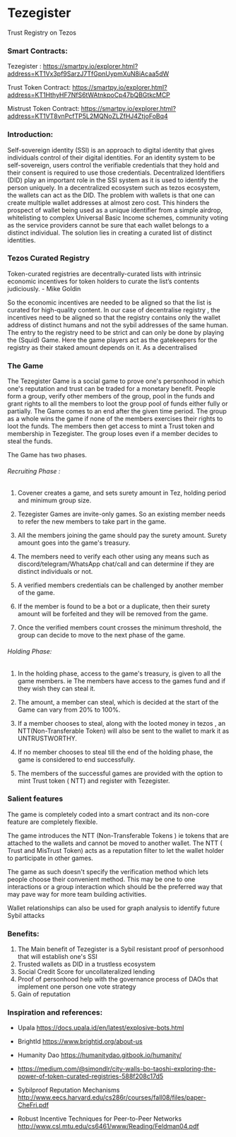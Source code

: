 # Tezegister

Trust Registry on Tezos


### Smart Contracts:

Tezegister : https://smartpy.io/explorer.html?address=KT1Vx3pf9SarzJ7TfGpnUypmXuN8iAcaa5dW

Trust Token Contract: https://smartpy.io/explorer.html?address=KT1HthyHF7NfS6tWAtnkpoCp47bQBGtkcMCP

Mistrust Token Contract: https://smartpy.io/explorer.html?address=KT1VT8vnPcfTP5L2MQNoZLZfHJ4ZtjoFoBq4



### Introduction:

Self-sovereign identity (SSI) is an approach to digital identity that gives individuals control of their digital identities. For an identity system to be self-sovereign, users control the verifiable credentials that they hold and their consent is required to use those credentials. Decentralized Identifiers (DID) play an important role in the SSI system as it is used to identify the person uniquely. In a decentralized ecosystem such as tezos ecosystem, the wallets can act as the DID. The problem with wallets is that one can create multiple wallet addresses at almost zero cost. This hinders the prospect of wallet being used as a unique identifier from a  simple airdrop, whitelisting to complex Universal Basic Income schemes, community voting as the service providers cannot be sure that each wallet belongs to a distinct individual. The solution lies in creating a curated list of distinct identities.



### Tezos Curated Registry

Token-curated registries are decentrally-curated lists with intrinsic economic incentives for token holders to curate the list’s contents judiciously. - Mike Goldin

So the economic incentives are needed to be aligned so that the list is curated for high-quality content. In our case of decentralise registry , the incentives need to be aligned so that the registry contains only the wallet address of distinct humans and not the sybil addresses of the same human. The entry to the registry need to be strict and can only be done by playing the (Squid) Game. Here the game players act as the gatekeepers for the registry as their staked amount depends on it. As a decentralised 


### The Game

The Tezegister Game is a social game to prove one's personhood in which one's reputation and trust can be traded for a monetary benefit. People form a group, verify other members of the group, pool in the funds and grant rights to all the members to loot the group pool of funds either fully or partially. The Game comes to an end after the given time period. The group as a whole wins the game if none of the members exercises their rights to loot the funds. The members then get access to mint a Trust token and membership in Tezegister. The group loses even if a member decides to steal the funds.

The Game has two phases.

###### Recruiting Phase :

 1. Covener creates a game, and sets surety amount in Tez, holding period and minimum group size.

 2. Tezegister Games are invite-only games. So an existing member needs to refer the new members to take part in the game.

 3. All the members joining the game should pay the surety amount. Surety amount goes into the game's treasury.

 4. The members need to verify each other using any means such as discord/telegram/WhatsApp chat/call and can determine if they are distinct individuals or not.

 5. A verified members credentials can be challenged by another member of the game.  

 6. If the member is found to be a bot or a duplicate, then their surety amount will be forfeited and they will be removed from the game.

 7. Once the verified members count crosses the minimum threshold, the group can decide to move to the next phase of the game.



###### Holding Phase:


1. In the holding phase, access to the game's treasury, is given to all the game members. ie The members have access to the games fund and if they wish they can steal it.

2. The amount, a member can steal, which is decided at the start of the Game can vary from 20% to 100%.

3. If a member chooses to steal, along with the looted money in tezos , an NTT(Non-Transferable Token) will also be sent to the wallet to mark it as UNTRUSTWORTHY.

4. If no member chooses to steal till the end of the holding phase, the game is considered to end successfully. 

5. The members of the successful games are provided with the option to mint Trust token ( NTT) and register with Tezegister.  


### Salient features

The game is completely coded into a smart contract and its non-core feature are completely flexible.

The game introduces the NTT (Non-Transferable Tokens ) ie tokens that are attached to the wallets and cannot be moved to another wallet. The NTT ( Trust and MisTrust Token) acts as a reputation filter to let the wallet holder to participate in other games. 

The game as such doesn't specify the verification method which lets people choose their convenient method. This may be one to one interactions or a group interaction which should be the preferred way that may pave way for more team building activities.

Wallet relationships can also be used for graph analysis to identify future Sybil attacks

### Benefits:

1. The Main benefit of Tezegister is a Sybil resistant proof of personhood that will establish one's SSI
2. Trusted wallets as DID in a trustless ecosystem
2. Social Credit Score for uncollateralized lending
3. Proof of personhood help with the governance process of DAOs that implement one person one vote strategy
4. Gain of reputation 

### Inspiration and references:

- Upala https://docs.upala.id/en/latest/explosive-bots.html
- BrightId https://www.brightid.org/about-us
- Humanity Dao https://humanitydao.gitbook.io/humanity/

- https://medium.com/@simondlr/city-walls-bo-taoshi-exploring-the-power-of-token-curated-registries-588f208c17d5
- Sybilproof Reputation Mechanisms http://www.eecs.harvard.edu/cs286r/courses/fall08/files/paper-CheFri.pdf
- Robust Incentive Techniques for Peer-to-Peer Networks http://www.csl.mtu.edu/cs6461/www/Reading/Feldman04.pdf



